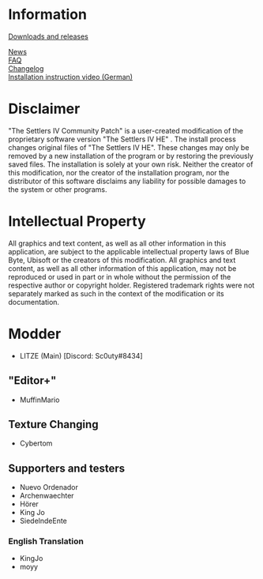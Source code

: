   # Information
[Downloads and releases](https://github.com/LitzeYT/Settlers4Patch/releases)

[News](https://github.com/LitzeYT/Settlers4Patch/blob/master/NewsEN.md)  
[FAQ](https://github.com/LitzeYT/Settlers4Patch/blob/master/FAQEN.md)  
[Changelog](https://github.com/LitzeYT/Settlers4Patch/blob/master/ChangeLogEN.md)  
[Installation instruction video (German)](https://www.youtube.com/watch?v=145BOFN9m2s)

# Disclaimer
"The Settlers IV Community Patch" is a user-created modification of the proprietary software version "The Settlers IV HE" . The install process changes original files of "The Settlers IV HE". These changes may only be removed by a new installation of the program or by restoring the previously saved files. The installation is solely at your own risk. Neither the creator of this modification, nor the creator of the installation program, nor the distributor of this software disclaims any liability for possible damages to the system or other programs.

# Intellectual Property
All graphics and text content, as well as all other information in this application, are subject to the applicable intellectual property laws of Blue Byte, Ubisoft or the creators of this modification. All graphics and text content, as well as all other information of this application, may not be reproduced or used in part or in whole without the permission of the respective author or copyright holder. Registered trademark rights were not separately marked as such in the context of the modification or its documentation.

# Modder
- LITZE (Main) [Discord: Sc0uty#8434]


## "Editor+"
- MuffinMario 

## Texture Changing
- Cybertom 

## Supporters and testers
- Nuevo Ordenador
- Archenwaechter
- Hörer 
- King Jo
- SiedelndeEnte

### English Translation
- KingJo
- moyy
